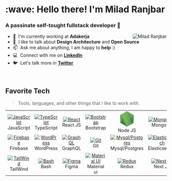 
<h1 align="left" id="miladranjbar-title">:wave: Hello there! I'm Milad Ranjbar</h1>
<h3 align="left">A passinate self-tought fullstack developer 🥑</h3>


<a href="#miladranjbar-title">
  <img src="https://github-readme-stats.vercel.app/api?username=miladr0&show_icons=true&theme=react&count_private=true&include_all_commits=true" alt="Milad Ranjbar" align="right" />
</a>

- :office: &nbsp;I'm currently working at **Adakerja**
- :speech_balloon: &nbsp;I like to talk about **Design Architecture** and **Open Source**
- :mailbox: &nbsp;Ask me about anything, I am happy to **help** :)
- :computer: &nbsp;Connect with me on **[LinkedIn]**
- :bird: &nbsp;Let's talk more in **[Twitter]**

<br>

<h2 align="left" id="miladranjbar-tech">Favorite Tech</h2>

> Tools, languages, and other things that I like to work with.


<table align="center">
  <tr>
    <td align="center" width="96">
      <a href="#miladranjbar-tech">
        <img src="https://upload.wikimedia.org/wikipedia/commons/thumb/9/99/Unofficial_JavaScript_logo_2.svg/1024px-Unofficial_JavaScript_logo_2.svg.png" width="48" height="48" alt="JavaScript" />
      </a>
      <br>JavaScript
    </td>
    <td align="center" width="96">
      <a href="#miladranjbar-tech">
        <img src="https://upload.wikimedia.org/wikipedia/commons/thumb/4/4c/Typescript_logo_2020.svg/1200px-Typescript_logo_2020.svg.png" width="48" height="48" alt="TypeScript" />
      </a>
      <br>TypeScript
    </td>
    <td align="center" width="96">
      <a href="#miladranjbar-tech">
        <img src="https://brandlogos.net/wp-content/uploads/2020/09/react-logo.png" width="48" height="48" alt="React" />
      </a>
      <br>React JS
    </td>
    <td align="center" width="96">
      <a href="#miladranjbar-tech">
        <img src="https://cdn.worldvectorlogo.com/logos/bootstrap-4.svg" width="48" height="48" alt="Bootstrap" />
      </a>
      <br>Bootstrap
    </td>
    <td align="center" width="96">
      <a href="#miladranjbar-tech">
        <img src="https://raw.githubusercontent.com/github/explore/80688e429a7d4ef2fca1e82350fe8e3517d3494d/topics/nodejs/nodejs.png" width="48" height="48" alt="Node JS" />
      </a>
      <br>Node JS
    </td>
     <td align="center" width="96"> 
      <a href="#miladranjbar-tech" >
        <img src="https://i.ibb.co/QXHcMvM/58481021cef1014c0b5e494b.png" width="48" height="48" alt="Mongo DB" />
      </a>
      <br>MongoDB
    </td>
   <td align="center" width="96"> 
      <a href="#miladranjbar-tech" >
        <img src="https://brandeps.com/icon-download/S/Socket.io-icon-vector-01.svg" width="48" height="48" alt="Mongo DB" />
      </a>
      <br>Socket.io
    </td>
  </tr>
    <td align="center" width="96">
      <a href="#miladranjbar-tech">
        <img src="https://4.bp.blogspot.com/-rtNRVM3aIvI/XJX_U07Z-II/AAAAAAAAJXY/YpdOo490FTgdKOxM4qDG-2-EzcNFAWkKACK4BGAYYCw/s1600/logo%2Bfirebase%2Bicon.png" width="48" height="48" alt="Firebase" />
      </a>
      <br>Firebase
    </td>
    <td align="center"  width="96">
      <a href="#miladranjbar-tech">
        <img src="https://upload.wikimedia.org/wikipedia/commons/thumb/9/98/WordPress_blue_logo.svg/480px-WordPress_blue_logo.svg.png" width="48" height="48" alt="WordPress" />
      </a>
      <br>WordPress
    </td>
    <td align="center" width="96">
      <a href="#miladranjbar-tech" >
        <img src="https://upload.wikimedia.org/wikipedia/commons/thumb/1/17/GraphQL_Logo.svg/2048px-GraphQL_Logo.svg.png" width="48" height="48" alt="GraphQL" />
      </a>
      <br>GraphQL
    </td>
    <td align="center" width="96">
      <a href="#miladranjbar-tech" >
        <img src="https://upload.wikimedia.org/wikipedia/commons/thumb/3/3f/Git_icon.svg/1200px-Git_icon.svg.png" width="48" height="48" alt="Git" />
      </a>
      <br>Git
    </td>
      <td align="center" width="96">
      <a href="#miladranjbar-tech" >
        <img src="https://brandeps.com/logo-download/M/MySQL-logo-vector-01.svg" width="48" height="48" alt="Mysql/Postgres" />
      </a>
      <br>Mysql/Postgres
    </td>
      <td align="center" width="96">
      <a href="#miladranjbar-tech" >
        <img src="https://brandeps.com/icon-download/E/Elasticsearch-icon-vector-01.svg" width="48" height="48" alt="Elasticsearch" />
      </a>
      <br>Elasticsearch
    </td>
      <td align="center" width="96">
      <a href="#miladranjbar-tech" >
        <img src="https://brandeps.com/logo-download/R/Redis-logo-vector-01.svg" width="48" height="48" alt="Redis" />
      </a>
      <br>Redis
    </td>
   <tr>
    <td align="center" width="96">
      <a href="#miladranjbar-tech">
        <img src="https://tailwindcss.com/_next/static/media/tailwindcss-mark.cb8046c163f77190406dfbf4dec89848.svg" width="48" height="48" alt="TailWind" />
      </a>
      <br>TailWind
    </td>
    <td align="center" width="96">
      <a href="#miladranjbar-tech">
        <img src="https://bashlogo.com/img/symbol/png/full_colored_dark.png" width="48" height="48" alt="Bash" />
      </a>
      <br>Bash
    </td>
    <td align="center" width="96">
      <a href="#miladranjbar-tech">
        <img src="https://upload.wikimedia.org/wikipedia/commons/3/33/Figma-logo.svg" width="45" height="45" alt="Figma" />
      </a>
      <br>Figma
    </td>
    <td align="center" width="96">
      <a href="#miladranjbar-tech">
        <img src="https://material-ui.com/static/logo.png" width="48" height="48" alt="Material UI" />
      </a>
      <br>Material ui
    </td>
     <td align="center" width="96"> 
      <a href="#miladranjbar-tech" >
        <img src="https://cdn.worldvectorlogo.com/logos/redux.svg" width="48" height="48" alt="Redux" />
      </a>
      <br>Redux
    </td>
          <td align="center" width="96"> 
      <a href="#miladranjbar-tech" >
        <img src="https://raw.githubusercontent.com/samfromaway/samfromaway/master/.github/images/nextjs.png" width="48" height="48" alt="Next JS" />
      </a>
      <br>Next JS
    </td>
             <td align="center" width="96"> 
      <a href="#miladranjbar-tech" >
        <img src="https://brandeps.com/icon-download/A/Aws-icon-vector-03.svg" width="48" height="48" alt="AWS" />
      </a>
      <br>AWS
    </td>
  </tr>
    
</table>
<!-- links -->



[linkedin]: https://www.linkedin.com/in/milad-ranjbar "Milad Ranjbar LinkedIn"
[twitter]: https://twitter.com/mr1_ranjbar "Milad Ranjbar Twitter"
